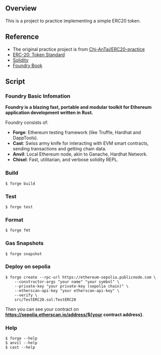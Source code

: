 ## Overview

This is a project to practice implementing a simple ERC20 token.

## Reference

- The original practice project is from [Chi-AnTai/ERC20-practice](https://github.com/Chi-AnTai/ERC20-practice)
- [ERC-20: Token Standard](https://eips.ethereum.org/EIPS/eip-20)
- [Solidity](https://soliditylang.org/)
- [Foundry Book](https://book.getfoundry.sh/)

## Script

### Foundry Basic Infomation

**Foundry is a blazing fast, portable and modular toolkit for Ethereum application development written in Rust.**

Foundry consists of:

-   **Forge**: Ethereum testing framework (like Truffle, Hardhat and DappTools).
-   **Cast**: Swiss army knife for interacting with EVM smart contracts, sending transactions and getting chain data.
-   **Anvil**: Local Ethereum node, akin to Ganache, Hardhat Network.
-   **Chisel**: Fast, utilitarian, and verbose solidity REPL.

### Build

```shell
$ forge build
```

### Test

```shell
$ forge test
```

### Format

```shell
$ forge fmt
```

### Gas Snapshots

```shell
$ forge snapshot
```

### Deploy on sepolia

```shell
$ forge create --rpc-url https://ethereum-sepolia.publicnode.com \
    --constructor-args "your name" "your symbol" \
    --private-key "your private-key (sepolia chain)" \
    --etherscan-api-key "your etherscan-api-key" \
    --verify \
    src/TestERC20.sol:TestERC20
```

Then you can see your contract on **https://sepolia.etherscan.io/address/${your contract address}**.

### Help

```shell
$ forge --help
$ anvil --help
$ cast --help
```
